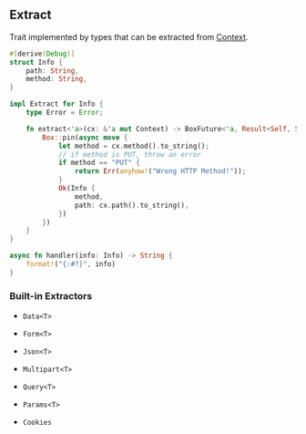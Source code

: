 ## Extract

Trait implemented by types that can be extracted from [Context](context.md).

```rust
#[derive(Debug)]
struct Info {
    path: String,
    method: String,
}

impl Extract for Info {
    type Error = Error;

    fn extract<'a>(cx: &'a mut Context) -> BoxFuture<'a, Result<Self, Self::Error>> {
        Box::pin(async move {
            let method = cx.method().to_string();
            // if method is PUT, throw an error
            if method == "PUT" {
                return Err(anyhow!("Wrong HTTP Method!"));
            }
            Ok(Info {
                method,
                path: cx.path().to_string(),
            })
        })
    }
}

async fn handler(info: Info) -> String {
    format!("{:#?}", info)
}
```

### Built-in Extractors

* `Data<T>`

* `Form<T>`

* `Json<T>`

* `Multipart<T>`

* `Query<T>`

* `Params<T>`

* `Cookies`
